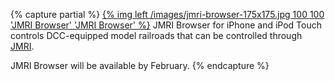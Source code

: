 {% capture partial %}
[{% img left /images/jmri-browser-175x175.jpg 100 100 'JMRI Browser' 'JMRI Browser' %}](/jmri/browser)
JMRI Browser for iPhone and iPod Touch controls DCC-equipped model railroads that can be controlled through [JMRI](http://jmri.org).

<!-- [Beta test](http://axsw.co/rnMwiY) JMRI Browser. -->

JMRI Browser will be available by February.
{% endcapture %}

